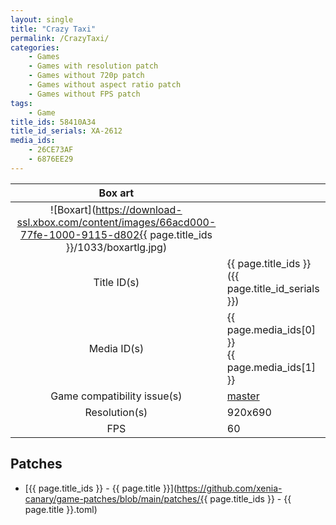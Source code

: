 ```yaml
---
layout: single
title: "Crazy Taxi"
permalink: /CrazyTaxi/
categories:
    - Games
    - Games with resolution patch
    - Games without 720p patch
    - Games without aspect ratio patch
    - Games without FPS patch
tags:
    - Game
title_ids: 58410A34
title_id_serials: XA-2612
media_ids:
    - 26CE73AF
    - 6876EE29
---
```


| Box art                     |                                                                                        |
| :-----:                     | :-                                                                                     |
| ![Boxart](https://download-ssl.xbox.com/content/images/66acd000-77fe-1000-9115-d802{{ page.title_ids }}/1033/boxartlg.jpg) |
| Title ID(s)                 | {{ page.title_ids }} ({{ page.title_id_serials }})                                     |
| Media ID(s)                 | {{ page.media_ids[0] }}<br>{{ page.media_ids[1] }}                                     |
| Game compatibility issue(s) | [master](https://github.com/xenia-project/game-compatibility/issues/1030)              |
| Resolution(s)               | 920x690                                                                                |
| FPS                         | 60                                                                                     |

## Patches
* [{{ page.title_ids }} - {{ page.title }}](https://github.com/xenia-canary/game-patches/blob/main/patches/{{ page.title_ids }} - {{ page.title }}.toml)
